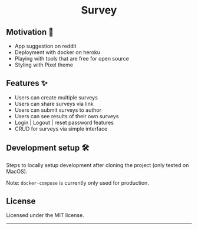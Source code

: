<h1 align="center">Survey</h1>

## Motivation 🎯

- App suggestion on reddit
- Deployment with docker on heroku
- Playing with tools that are free for open source
- Styling with Pixel theme

## Features ✨

- Users can create multiple surveys
- Users can share surveys via link
- Users can submit surveys to author
- Users can see results of their own surveys
- Login | Logout | reset password features
- CRUD for surveys via simple interface

## Development setup 🛠

Steps to locally setup development after cloning the project (only tested on MacOS).

Note: `docker-compose` is currently only used for production.

## License

Licensed under the MIT license.

---
